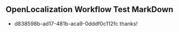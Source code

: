 ## OpenLocalization Workflow Test MarkDown
* d838598b-ad17-481b-aca9-0dddf0c112fc thanks!

<!--HONumber=Aug16_HO1-->


